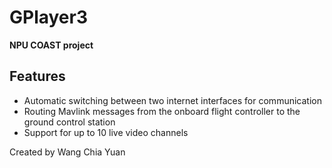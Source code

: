 # GPlayer3

**NPU COAST project**

## Features
* Automatic switching between two internet interfaces for communication
* Routing Mavlink messages from the onboard flight controller to the ground control station
* Support for up to 10 live video channels

Created by Wang Chia Yuan

